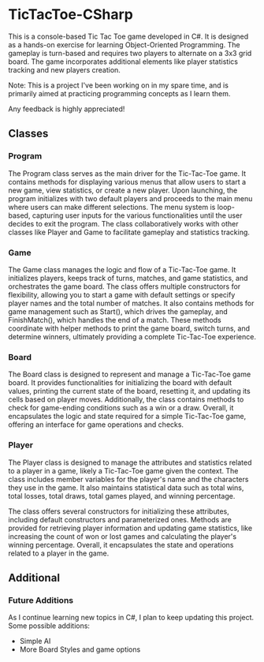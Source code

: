 # TicTacToe-CSharp
This is a console-based Tic Tac Toe game developed in C#. It is designed as a hands-on exercise for learning Object-Oriented Programming. The gameplay is turn-based and requires two players to alternate on a 3x3 grid board. The game incorporates additional elements like player statistics tracking and new players creation.

Note: This is a project I've been working on in my spare time, and is primarily aimed at practicing programming concepts as I learn them.

Any feedback is highly appreciated!

## Classes

### Program
The Program class serves as the main driver for the Tic-Tac-Toe game. It contains methods for displaying various menus that allow users to start a new game, view statistics, or create a new player. Upon launching, the program initializes with two default players and proceeds to the main menu where users can make different selections. The menu system is loop-based, capturing user inputs for the various functionalities until the user decides to exit the program. The class collaboratively works with other classes like Player and Game to facilitate gameplay and statistics tracking.

### Game
The Game class manages the logic and flow of a Tic-Tac-Toe game. It initializes players, keeps track of turns, matches, and game statistics, and orchestrates the game board. The class offers multiple constructors for flexibility, allowing you to start a game with default settings or specify player names and the total number of matches. It also contains methods for game management such as Start(), which drives the gameplay, and FinishMatch(), which handles the end of a match. These methods coordinate with helper methods to print the game board, switch turns, and determine winners, ultimately providing a complete Tic-Tac-Toe experience.

### Board
The Board class is designed to represent and manage a Tic-Tac-Toe game board. It provides functionalities for initializing the board with default values, printing the current state of the board, resetting it, and updating its cells based on player moves. Additionally, the class contains methods to check for game-ending conditions such as a win or a draw. Overall, it encapsulates the logic and state required for a simple Tic-Tac-Toe game, offering an interface for game operations and checks.

### Player
The Player class is designed to manage the attributes and statistics related to a player in a game, likely a Tic-Tac-Toe game given the context. The class includes member variables for the player's name and the characters they use in the game. It also maintains statistical data such as total wins, total losses, total draws, total games played, and winning percentage.

The class offers several constructors for initializing these attributes, including default constructors and parameterized ones. Methods are provided for retrieving player information and updating game statistics, like increasing the count of won or lost games and calculating the player's winning percentage. Overall, it encapsulates the state and operations related to a player in the game.

## Additional

### Future Additions
As I continue learning new topics in C#, I plan to keep updating this project. Some possible additions:
- Simple AI
- More Board Styles and game options

